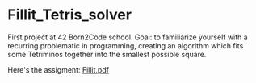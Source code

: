 # Fillit_Tetris_solver
First project at 42 Born2Code school. Goal: to familiarize yourself with a recurring problematic in programming, creating an algorithm which fits some Tetriminos together into the smallest possible square.

Here's the assigment:
[Fillit.pdf](https://github.com/Julsy/Fillit_Tetris_solver/files/552134/Tetris.pdf)
